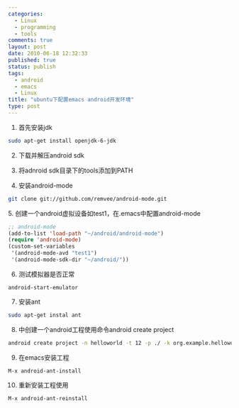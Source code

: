 ```yaml
--- 
categories: 
  - Linux
  - programming
  - tools
comments: true
layout: post
date: 2010-06-18 12:32:33
published: true
status: publish
tags: 
  - android
  - emacs
  - Linux
title: "ubuntu下配置emacs android开发环境"
type: post
---
```


1. 首先安装jdk

```sh
sudo apt-get install openjdk-6-jdk
```

2. 下载并解压android sdk

3. 将adnroid sdk目录下的tools添加到PATH

4. 安装android-mode

```sh
git clone git://github.com/remvee/android-mode.git
```

5. 创建一个android虚拟设备如test1，在.emacs中配置android-mode

```lisp
;; android-mode
(add-to-list 'load-path "~/android/android-mode")
(require 'android-mode)
(custom-set-variables
 '(android-mode-avd "test1")
 '(android-mode-sdk-dir "~/android/"))
```


6. 测试模拟器是否正常

``` 
android-start-emulator
```

7. 安装ant

```sh
sudo apt-get instal ant
```

8. 中创建一个android工程使用命令android create project

```sh
android create project -n helloworld -t 12 -p ./ -k org.example.helloworld -a helloworld
```

9. 在emacs安装工程

``` 
M-x android-ant-install
```

10. 重新安装工程使用

``` 
M-x android-ant-reinstall
```

